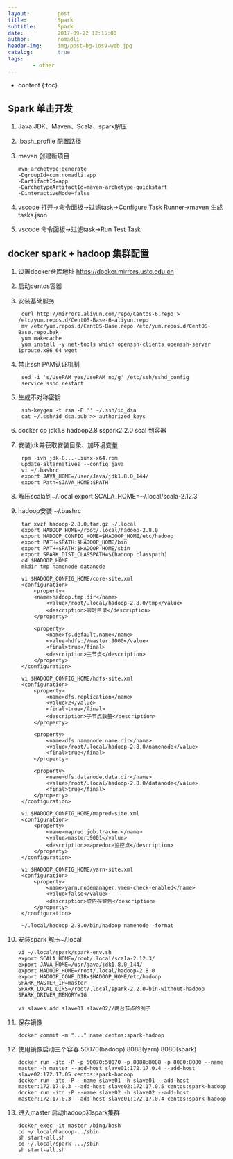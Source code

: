 ```yaml
---
layout:         post
title:          Spark
subtitle:       Spark
date:           2017-09-22 12:15:00
author:         nomadli
header-img:     img/post-bg-ios9-web.jpg
catalog:        true
tags:
        - other
---
```


* content
{:toc} 

## Spark 单击开发
1.  Java JDK、Maven、Scala、spark解压
2.  .bash_profile 配置路径  
3.  maven 创建新项目 

		mvn archetype:generate 
		-DgroupId=com.nomadli.app
		-DartifactId=app
		-DarchetypeArtifactId=maven-archetype-quickstart
		-DinteractiveMode=false
04. vscode 打开->命令面板->过滤task->Configure Task Runner->maven 生成tasks.json
05. vscode 命令面板->过滤task->Run Test Task
	

## docker spark + hadoop 集群配置
1. 设置docker仓库地址 https://docker.mirrors.ustc.edu.cn
2. 启动centos容器
3. 安装基础服务

		curl http://mirrors.aliyun.com/repo/Centos-6.repo > /etc/yum.repos.d/CentOS-Base-6-aliyun.repo
		mv /etc/yum.repos.d/CentOS-Base.repo /etc/yum.repos.d/CentOS-Base.repo.bak
		yum makecache
		yum install -y net-tools which openssh-clients openssh-server iproute.x86_64 wget
4. 禁止ssh PAM认证机制

		sed -i 's/UsePAM yes/UsePAM no/g' /etc/ssh/sshd_config
		service sshd restart
5. 生成不对称密钥

		ssh-keygen -t rsa -P '' ~/.ssh/id_dsa
		cat ~/.ssh/id_dsa.pub >> authorized_keys
6. docker cp jdk1.8 hadoop2.8 sspark2.2.0 scal 到容器
7. 安装jdk并获取安装目录、加环境变量

		rpm -ivh jdk-8...-Liunx-x64.rpm
		update-alternatives --config java
		vi ~/.bashrc
		export JAVA_HOME=/user/Java/jdk1.8.0_144/
		export Path=$JAVA_HOME:$PATH
8. 解压scala到~/.local export SCALA_HOME=~/.local/scala-2.12.3
9. hadoop安装 ~/.bashrc

		tar xvzf hadoop-2.8.0.tar.gz ~/.local
		export HADOOP_HOME=/root/.local/hadoop-2.8.0
		export HADOOP_CONFIG_HOME=$HADOOP_HOME/etc/hadoop
		export PATH=$PATH:$HADOOP_HOME/bin
		export PATH=$PATH:$HADOOP_HOME/sbin
		export SPARK_DIST_CLASSPATH=$(hadoop classpath)
		cd $HADOOP_HOME
		mkdir tmp namenode datanode
		
		vi $HADOOP_CONFIG_HOME/core-site.xml
		<configuration>
    		<property>
          	<name>hadoop.tmp.dir</name>
            	<value>/root/.local/hadoop-2.8.0/tmp</value>
            	<description>零时目录</description>
    		</property>

    		<property>
            	<name>fs.default.name</name>
            	<value>hdfs://master:9000</value>
            	<final>true</final>
            	<description>主节点</description>
    		</property>
		</configuration>
		
		vi $HADOOP_CONFIG_HOME/hdfs-site.xml
		<configuration>
    		<property>
        		<name>dfs.replication</name>
        		<value>2</value>
        		<final>true</final>
        		<description>子节点数量</description>
    		</property>

    		<property>
        		<name>dfs.namenode.name.dir</name>
        		<value>/root/.local/hadoop-2.8.0/namenode</value>
        		<final>true</final>
    		</property>

    		<property>
        		<name>dfs.datanode.data.dir</name>
        		<value>/root/.local/hadoop-2.8.0/datanode</value>
        		<final>true</final>
    		</property>
		</configuration>
		
		vi $HADOOP_CONFIG_HOME/mapred-site.xml
		<configuration>
    		<property>
        		<name>mapred.job.tracker</name>
        		<value>master:9001</value>
        		<description>mapreduce监控点</description>
    		</property>
		</configuration>
		
		vi $HADOOP_CONFIG_HOME/yarn-site.xml
		<configuration>
    		<property>
        		<name>yarn.nodemanager.vmem-check-enabled</name>
        		<value>false</value>
        		<description>虚内存警告</description>
    		</property>
		</configuration>
		
		~/.local/hadoop-2.8.0/bin/hadoop namenode -format
10. 安装spark 解压~/.local

		vi ~/.local/spark/spark-env.sh
		export SCALA_HOME=/root/.local/scala-2.12.3/
		export JAVA_HOME=/usr/java/jdk1.8.0_144/
		export HADOOP_HOME=/root/.local/hadoop-2.8.0
		export HADOOP_CONF_DIR=$HADOOP_HOME/etc/hadoop
		SPARK_MASTER_IP=master
		SPARK_LOCAL_DIRS=/root/.local/spark-2.2.0-bin-without-hadoop
		SPARK_DRIVER_MEMORY=1G
		
		vi slaves add slave01 slave02//两台节点的例子
11. 保存镜像

		docker commit -m "..." name centos:spark-hadoop
12. 使用镜像启动三个容器 50070(hadoop) 8088(yarn) 8080(spark)

		docker run -itd -P -p 50070:50070 -p 8088:8088 -p 8080:8080 --name master -h master --add-host slave01:172.17.0.4 --add-host slave02:172.17.05 centos:spark-hadoop
		docker run -itd -P --name slave01 -h slave01 --add-host master:172.17.0.3 --add-host slave02:172.17.0.5 centos:spark-hadoop
		docker run -itd -P --name slave02 -h slave02 --add-host master:172.17.0.3 --add-host slave01:172.17.0.4 centos:spark-hadoop
13. 进入master 启动hadoop和spark集群

		docker exec -it master /bing/bash
		cd ~/.local/hadoop-../sbin
		sh start-all.sh
		cd ~/.local/spark-.../sbin
		sh start-all.sh